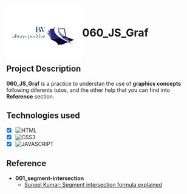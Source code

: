 <div>
	<div>
		<img src=https://raw.githubusercontent.com/Byron2016/00_forImages/main/images/Logo_01_00.png align=left alt=MyLogo width=200>
	</div>
	&nbsp;
	<div>
		<h1>060_JS_Graf</h1>
	</div>
</div>

&nbsp;

## Project Description

**060_JS_Graf** is a practice to understan the use of **graphics concepts**  following diferents tutos, and the other help that you can find into **Reference** section.
&nbsp;

## Technologies used

- [x] ![HTML](https://img.shields.io/static/v1?label=&message=HTML&color=red&logo=html&logoColor=white&style=for-the-badge)
- [x] ![CSS3](https://img.shields.io/badge/css3-%231572B6.svg?style=for-the-badge&logo=css3&logoColor=white)
- [x] ![JAVASCRIPT](https://img.shields.io/static/v1?label=&message=javascript&color=yellow&logo=javascript3&logoColor=white&style=for-the-badge)

## Reference
- **001_segment-intersection**
  - [Suneel Kumar: Segment intersection formula explained](https://www.youtube.com/watch?v=fHOLQJo0FjQ) 




